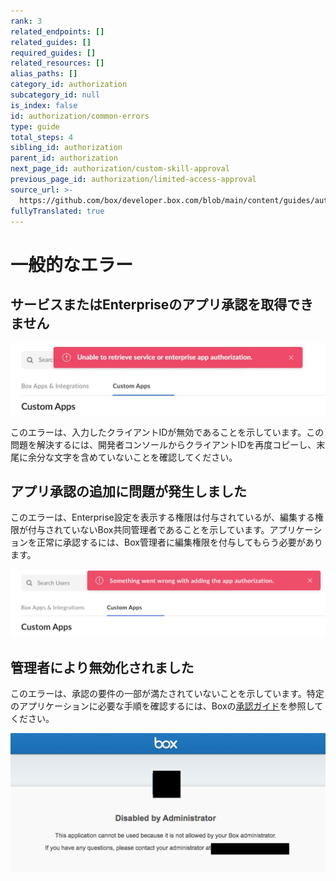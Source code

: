 ```yaml
---
rank: 3
related_endpoints: []
related_guides: []
required_guides: []
related_resources: []
alias_paths: []
category_id: authorization
subcategory_id: null
is_index: false
id: authorization/common-errors
type: guide
total_steps: 4
sibling_id: authorization
parent_id: authorization
next_page_id: authorization/custom-skill-approval
previous_page_id: authorization/limited-access-approval
source_url: >-
  https://github.com/box/developer.box.com/blob/main/content/guides/authorization/common-errors.md
fullyTranslated: true
---
```

# 一般的なエラー

## サービスまたはEnterpriseのアプリ承認を取得できません

<ImageFrame border>

![取得不可能エラー](images/unable_to_retreive.png)

</ImageFrame>

<!--alex ignore invalid-->

このエラーは、入力したクライアントIDが無効であることを示しています。この問題を解決するには、開発者コンソールからクライアントIDを再度コピーし、末尾に余分な文字を含めていないことを確認してください。

## アプリ承認の追加に問題が発生しました

このエラーは、Enterprise設定を表示する権限は付与されているが、編集する権限が付与されていないBox共同管理者であることを示しています。アプリケーションを正常に承認するには、Box管理者に編集権限を付与してもらう必要があります。

<ImageFrame border>

![問題発生エラー](images/something_went_wrong.png)

</ImageFrame>

<!--alex ignore -->

## 管理者により無効化されました

<!--alex enable-->

このエラーは、承認の要件の一部が満たされていないことを示しています。特定のアプリケーションに必要な手順を確認するには、Boxの[承認ガイド][ag]を参照してください。

<ImageFrame border>

![管理者のエラー](images/admin_error.png)

</ImageFrame>

[ag]: g://authorization
